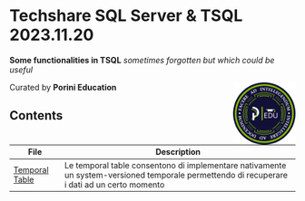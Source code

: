 # **Techshare SQL Server & TSQL** 2023.11.20

**Some functionalities in TSQL** *sometimes forgotten but which could be useful*

Curated by **Porini Education** <img src="/Assets/RGB_Badge_PIRC.png" width=110px align=right>

## Contents

|File|Description|
|---|---|
|[Temporal Table](/Code/TemporalTable.md)|Le temporal table consentono di implementare nativamente un system-versioned temporale permettendo di recuperare i dati ad un certo momento |
